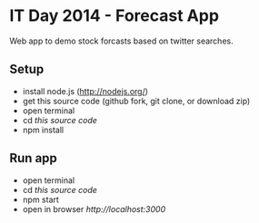# IT Day 2014 - Forecast App

Web app to demo stock forcasts based on twitter searches.

## Setup

- install node.js (http://nodejs.org/)
- get this source code (github fork, git clone, or download zip)
- open terminal
- cd *this source code*
- npm install

## Run app
- open terminal
- cd *this source code*
- npm start
- open in browser *http://localhost:3000*
